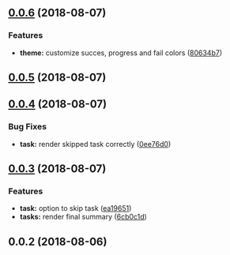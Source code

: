 <a name="0.0.6"></a>
## [0.0.6](https://github.com/hjvedvik/tasks/compare/v0.0.5...v0.0.6) (2018-08-07)


### Features

* **theme:** customize succes, progress and fail colors ([80634b7](https://github.com/hjvedvik/tasks/commit/80634b7))



<a name="0.0.5"></a>
## [0.0.5](https://github.com/hjvedvik/tasks/compare/v0.0.4...v0.0.5) (2018-08-07)



<a name="0.0.4"></a>
## [0.0.4](https://github.com/hjvedvik/tasks/compare/v0.0.3...v0.0.4) (2018-08-07)


### Bug Fixes

* **task:** render skipped task correctly ([0ee76d0](https://github.com/hjvedvik/tasks/commit/0ee76d0))



<a name="0.0.3"></a>
## [0.0.3](https://github.com/hjvedvik/tasks/compare/v0.0.2...v0.0.3) (2018-08-07)


### Features

* **task:** option to skip task ([ea19651](https://github.com/hjvedvik/tasks/commit/ea19651))
* **tasks:** render final summary ([6cb0c1d](https://github.com/hjvedvik/tasks/commit/6cb0c1d))



<a name="0.0.2"></a>
## 0.0.2 (2018-08-06)



